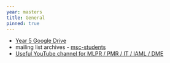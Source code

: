 ```yaml
---
year: masters
title: General
pinned: true
---
```


- [Year 5 Google Drive](https://drive.google.com/drive/folders/0B2AAOQQZ_8BxaHBIb1lCYm9SOFE)
- mailing list archives - [msc-students](https://lists.inf.ed.ac.uk/mailman/private/msc-students/)
- [Useful YouTube channel for MLPR / PMR / IT / IAML / DME](http://www.youtube.com/user/mathematicalmonk)
